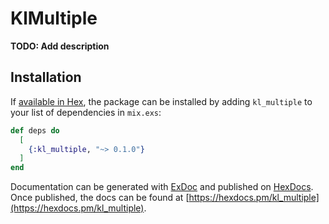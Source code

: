# KlMultiple

**TODO: Add description**

## Installation

If [available in Hex](https://hex.pm/docs/publish), the package can be installed
by adding `kl_multiple` to your list of dependencies in `mix.exs`:

```elixir
def deps do
  [
    {:kl_multiple, "~> 0.1.0"}
  ]
end
```

Documentation can be generated with [ExDoc](https://github.com/elixir-lang/ex_doc)
and published on [HexDocs](https://hexdocs.pm). Once published, the docs can
be found at [https://hexdocs.pm/kl_multiple](https://hexdocs.pm/kl_multiple).


